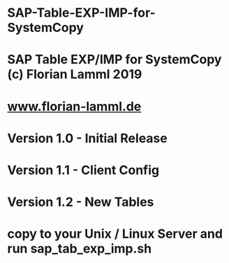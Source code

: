 # SAP-Table-EXP-IMP-for-SystemCopy

# SAP Table EXP/IMP for SystemCopy (c) Florian Lamml 2019
# www.florian-lamml.de
# Version 1.0 - Initial Release
# Version 1.1 - Client Config
# Version 1.2 - New Tables

# copy to your Unix / Linux Server and run sap_tab_exp_imp.sh